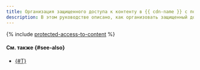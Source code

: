 ```yaml
---
title: Организация защищенного доступа к контенту в {{ cdn-name }} с помощью консоли управления {{ yandex-cloud }}, CLI или API
description: В этом руководстве описано, как организовать защищенный доступ к контенту в {{ cdn-name }} с помощью консоли управления {{ yandex-cloud }}, CLI или API.
---
```


{% include [protected-access-to-content](../../../_tutorials/security/protected-access-to-content-console.md) %}

#### См. также {#see-also}

* [{#T}](terraform.md)